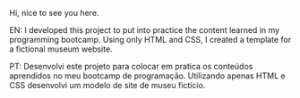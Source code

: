 Hi, nice to see you here.

EN: I developed this project to put into practice the content learned in my programming bootcamp. Using only HTML and CSS, I created a template for a fictional museum website.

PT: Desenvolvi este projeto para colocar em pratica os conteúdos aprendidos no meu bootcamp de programação. Utilizando apenas HTML e CSS desenvolvi um modelo de site de museu fictício.
